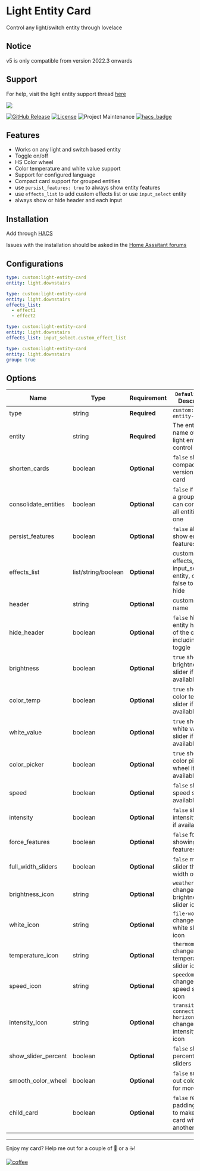 # Light Entity Card

Control any light/switch entity through lovelace

## Notice
v5 is only compatible from version 2022.3 onwards

## Support

For help, visit the light entity support thread [here](https://community.home-assistant.io/t/light-entity-card/96146)

<img src='https://raw.githubusercontent.com/ljmerza/light-entity-card/master/card.png' />

[![GitHub Release][releases-shield]][releases]
[![License][license-shield]](LICENSE.md)
![Project Maintenance][maintenance-shield]
[![hacs_badge](https://img.shields.io/badge/HACS-Default-orange.svg?style=for-the-badge)](https://github.com/hacs/integration)

## Features

* Works on any light and switch based entity
* Toggle on/off
* HS Color wheel
* Color temperature and white value support
* Support for configured language
* Compact card support for grouped entities
* use `persist_features: true` to always show entity features
* use `effects_list` to add custom effects list or use `input_select` entity
* always show or hide header and each input 

## Installation

Add through  [HACS](https://github.com/custom-components/hacs)

Issues with the installation should be asked in the [Home Asssitant forums](https://community.home-assistant.io/t/light-entity-card/96146)

## Configurations

```yaml
type: custom:light-entity-card
entity: light.downstairs
```

```yaml
type: custom:light-entity-card
entity: light.downstairs
effects_list:
  - effect1
  - effect2
```

```yaml
type: custom:light-entity-card
entity: light.downstairs
effects_list: input_select.custom_effect_list
```

```yaml
type: custom:light-entity-card
entity: light.downstairs
group: true
```

## Options

| Name                 | Type                | Requirement  | `Default value` Description                                                 |
| -------------------- | ------------------- | ------------ | --------------------------------------------------------------------------- |
| type                 | string              | **Required** | `custom:light-entity-card`                                                  |
| entity               | string              | **Required** | The entity name of the light entity to control                              |
| shorten_cards        | boolean             | **Optional** | `false` show a compact version of the card                                  |
| consolidate_entities | boolean             | **Optional** | `false` if entity is a group you can consolidate all entities into one      |
| persist_features     | boolean             | **Optional** | `false` always show entity features                                         |
| effects_list         | list/string/boolean | **Optional** | custom list of effects, an input_select entity, or set false to always hide |
| header               | string              | **Optional** | custom header name                                                          |
| hide_header          | boolean             | **Optional** | `false` hides the entity header of the card including toggle                |
| brightness           | boolean             | **Optional** | `true` show brightness slider if available                                  |
| color_temp           | boolean             | **Optional** | `true` show color temp slider if available                                  |
| white_value          | boolean             | **Optional** | `true` show white value slider if available                                 |
| color_picker         | boolean             | **Optional** | `true` show color picker wheel if available                                 |
| speed                | boolean             | **Optional** | `false` show speed slider if available                                      |
| intensity            | boolean             | **Optional** | `false` show intensity slider if available                                  |
| force_features       | boolean             | **Optional** | `false` force showing all features in card                                  |
| full_width_sliders   | boolean             | **Optional** | `false` makes slider the full width of card                                 |
| brightness_icon      | string              | **Optional** | `weather-sunny` change the brightness slider icon                           |
| white_icon           | string              | **Optional** | `file-word-box` change the white slider icon                                |
| temperature_icon     | string              | **Optional** | `thermometer` change the temperature slider icon                            |
| speed_icon           | string              | **Optional** | `speedometer` change the speed slider icon                                  |
| intensity_icon       | string              | **Optional** | `transit-connection-horizontal` change the intensity slider icon            |
| show_slider_percent  | boolean             | **Optional** | `false` show percent next to sliders                                        |
| smooth_color_wheel   | boolean             | **Optional** | `false` smooth out color wheel for more colors                              |
| child_card           | boolean             | **Optional** | `false` remove padding/margin to make this card within another card         |

---

Enjoy my card? Help me out for a couple of :beers: or a :coffee:!

[![coffee](https://www.buymeacoffee.com/assets/img/custom_images/black_img.png)](https://www.buymeacoffee.com/JMISm06AD)

[commits-shield]: https://img.shields.io/github/commit-activity/y/ljmerza/light-entity-card.svg?style=for-the-badge
[commits]: https://github.com/ljmerza/light-entity-card/commits/master
[license-shield]: https://img.shields.io/github/license/ljmerza/light-entity-card.svg?style=for-the-badge
[maintenance-shield]: https://img.shields.io/badge/maintainer-Leonardo%20Merza%20%40ljmerza-blue.svg?style=for-the-badge
[releases-shield]: https://img.shields.io/github/release/ljmerza/light-entity-card.svg?style=for-the-badge
[releases]: https://github.com/ljmerza/light-entity-card/releases

